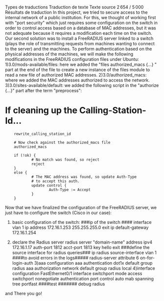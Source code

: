 Types de traductions
Traduction de texte
Texte source
2 654 / 5 000
Résultats de traduction
In this project, we tried to secure access to the internal network of a public institution. For this, we thought of working first with "port security" which just requires some configuration on the switch in order to control access based on a database of MAC addresses, but it was not adequate because it requires a modification each time on the switch. Our second solution was to install a FreeRADIUS server linked to a switch (plays the role of transmitting requests from machines wanting to connect to the server) and the machines. To perform authentication based on the physical addresses of the machines, we will make the following modifications in the FreeRADIUS configuration files under Ubuntu:
1)3.0/mods-available/files: here we added the "files authorized_macs {...} " part at the end of the file to create a new instance of the files module to read a new file of authorized MAC addresses.
2)3.0/authorized_macs: where we added the MAC addresses authorized to access the network.
3)3.0/sites-available/default: we added the following script in the "authorize {...}" part after the term "preprocess":
# If cleaning up the Calling-Station-Id...
        rewrite_calling_station_id

        # Now check against the authorized_macs file
        authorized_macs

        if (!ok) {
                # No match was found, so reject
                reject
        }
        else {
                # The MAC address was found, so update Auth-Type
                # to accept this auth.
                update control {
                        Auth-Type := Accept
                }
        }



Now that we have finalized the configuration of the FreeRADIUS server, we just have to configure the switch (Cisco in our case):
1) basic configuration of the switch:
###ip of the switch ####
interface vlan 1
ip address 172.16.1.253 255.255.255.0
exit
ip default-gateway 172.16.1.254


2) declare the Radius server
radius server "domain-name"
address ipv4 172.16.1.17 auth-port 1812 acct-port 1813
key hello
exit
###define the source interface for radius queries###
ip radius source-interface vlan 1
####to avoid errors in the logs#####
radius-server attribute 6 on-for-login-auth
3)aaa configuration
aaa authentication dot1x default group radius
aaa authorization network default group radius local
4)interface configuration
FastEthernet0/1 interface
switchport mode access
switchport nonegotiate
authentication port control auto
mab
spanning tree portfast
####test #######
debug radius


and There you go!
